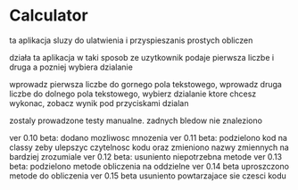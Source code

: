 # Calculator

ta aplikacja sluzy do ulatwienia i przyspieszanis prostych obliczen 

działa ta aplikacja w taki sposob ze uzytkownik podaje pierwsza liczbe i druga a pozniej wybiera dzialanie

wprowadz pierwsza liczbe do gornego pola tekstowego, wprowadz druga liczbe do dolnego pola tekstowego, wybierz dzialanie ktore chcesz wykonac, zobacz wynik pod przyciskami dzialan

zostaly prowadzone testy manualne. zadnych bledow nie znaleziono

ver 0.10 beta:
  dodano mozliwosc mnozenia
ver 0.11 beta:
  podzielono kod na classy zeby ulepszyc czytelnosc kodu oraz zmieniono nazwy zmiennych na bardziej zrozumiale
ver 0.12 beta:
  usuniento niepotrzebna metode
ver 0.13 beta: 
  podzielono metode obliczenia na oddzielne
ver 0.14 beta
  uproszczono metode do obliczenia
ver 0.15 beta
  usuniento powtarzajace sie czesci kodu
